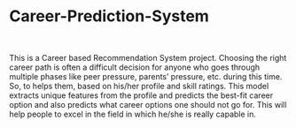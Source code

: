 # Career-Prediction-System


<br>

This is a Career based Recommendation System project. Choosing the right career path is often a difficult decision for anyone who goes through multiple phases like peer pressure, parents’ pressure, etc. during this time. So, to helps them, based on his/her profile and skill ratings. This model extracts unique features from the profile and predicts the best-fit career option and also predicts what career options one should not go for. This will help people to excel in the field in which he/she is really capable in.

